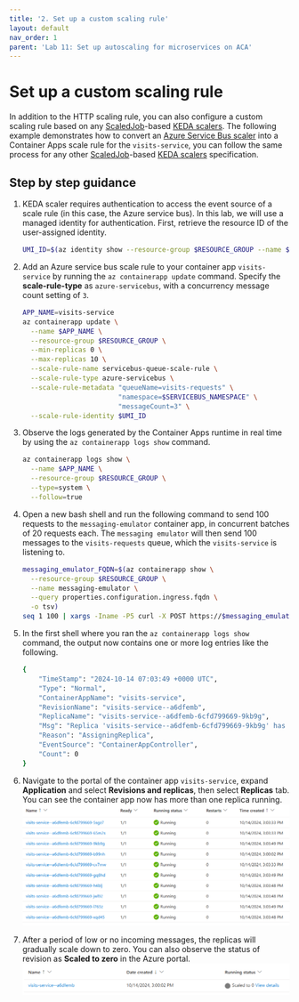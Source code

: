 ```yaml
---
title: '2. Set up a custom scaling rule'
layout: default
nav_order: 1
parent: 'Lab 11: Set up autoscaling for microservices on ACA'
---
```


# Set up a custom scaling rule

In addition to the HTTP scaling rule, you can also configure a custom scaling rule based on any [ScaledJob](https://keda.sh/docs/2.15/concepts/scaling-jobs/)-based [KEDA scalers](https://keda.sh/docs/2.15/scalers/). The following example demonstrates how to convert an [Azure Service Bus scaler](https://keda.sh/docs/2.15/scalers/azure-service-bus/) into a Container Apps scale rule for the `visits-service`, you can follow the same process for any other [ScaledJob](https://keda.sh/docs/2.15/concepts/scaling-jobs/)-based [KEDA scalers](https://keda.sh/docs/2.15/scalers/) specification.

## Step by step guidance

1. KEDA scaler requires authentication to access the event source of a scale rule (in this case, the Azure service bus). In this lab, we will use a managed identity for authentication. First, retrieve the resource ID of the user-assigned identity.
   ```bash
   UMI_ID=$(az identity show --resource-group $RESOURCE_GROUP --name $ACA_IDENTITY --query id --output tsv)
   ```

1. Add an Azure service bus scale rule to your container app `visits-service` by running the `az containerapp update` command. Specify the **scale-rule-type** as `azure-servicebus`, with a concurrency message count setting of `3`.
   ```bash
   APP_NAME=visits-service
   az containerapp update \
     --name $APP_NAME \
     --resource-group $RESOURCE_GROUP \
     --min-replicas 0 \
     --max-replicas 10 \
     --scale-rule-name servicebus-queue-scale-rule \
     --scale-rule-type azure-servicebus \
     --scale-rule-metadata "queueName=visits-requests" \
                           "namespace=$SERVICEBUS_NAMESPACE" \
                           "messageCount=3" \
     --scale-rule-identity $UMI_ID
   ```

1. Observe the logs generated by the Container Apps runtime in real time by using the `az containerapp logs show` command.
   ```bash
   az containerapp logs show \
     --name $APP_NAME \
     --resource-group $RESOURCE_GROUP \
     --type=system \
     --follow=true
   ```

1. Open a new bash shell and run the following command to send 100 requests to the `messaging-emulator` container app, in concurrent batches of 20 requests each. The `messaging emulator` will then send 100 messages to the `visits-requests` queue, which the `visits-service` is listening to.
   ```bash
   messaging_emulator_FQDN=$(az containerapp show \
     --resource-group $RESOURCE_GROUP \
     --name messaging-emulator \
     --query properties.configuration.ingress.fqdn \
     -o tsv)
   seq 1 100 | xargs -Iname -P5 curl -X POST https://$messaging_emulator_FQDN/asb -H "Content-Type: application/json" -d "{\"petId\": 1, \"message\": \"test message\"}"
   ```

1. In the first shell where you ran the `az containerapp logs show` command, the output now contains one or more log entries like the following.
   ```bash
   {
       "TimeStamp": "2024-10-14 07:03:49 +0000 UTC",
       "Type": "Normal",
       "ContainerAppName": "visits-service",
       "RevisionName": "visits-service--a6dfemb",
       "ReplicaName": "visits-service--a6dfemb-6cfd799669-9kb9g",
       "Msg": "Replica 'visits-service--a6dfemb-6cfd799669-9kb9g' has been scheduled to run on a node.",
       "Reason": "AssigningReplica",
       "EventSource": "ContainerAppController",
       "Count": 0
   }
   ```

1. Navigate to the portal of the container app `visits-service`, expand **Application** and select **Revisions and replicas**, then select **Replicas** tab. You can see the container app now has more than one replica running.
![service_bus_rule_scale_out](../../images/lab11_service_bus_rule_scale_out.png)

1. After a period of low or no incoming messages, the replicas will gradually scale down to zero. You can also observe the status of revision as **Scaled to zero** in the Azure portal.
![service_bus_rule_scale_in](../../images/lab11_service_bus_rule_scale_in.png)